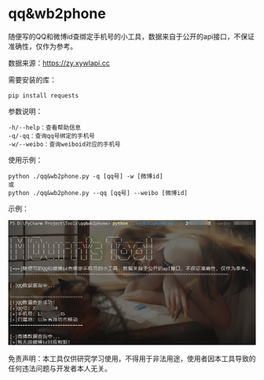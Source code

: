 # qq&wb2phone

随便写的QQ和微博id查绑定手机号的小工具，数据来自于公开的api接口，不保证准确性，仅作为参考。

数据来源：https://zy.xywlapi.cc

需要安装的库：

```
pip install requests
```

参数说明：
```
-h/--help：查看帮助信息
-q/-qq：查询qq号绑定的手机号
-w/--weibo：查询weiboid对应的手机号
```

使用示例：

```
python ./qq&wb2phone.py -q [qq号] -w [微博id]
或
python ./qq&wb2phone.py --qq [qq号] --weibo [微博id]
```

示例：

![image-20230731192519419](./test.png) 

免责声明：本工具仅供研究学习使用，不得用于非法用途，使用者因本工具导致的任何违法问题与开发者本人无关。